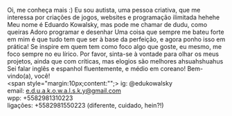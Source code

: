 Oi, me conheça mais :)
Eu sou autista, uma pessoa criativa, que me interessa por criações de jogos, websites e programação ilimitada hehehe
Meu nome é Eduardo Kowalsky, mas pode me chamar de dudu, como queiras
Adoro programar e desenhar
Uma coisa que sempre me bateu forte em mim é que tudo tem que ser à base da perfeição, e agora ponho isso em prática!
Se inspire em quem tem como foco algo que goste, eu mesmo, me foco sempre no eu lírico.
Por favor, sinta-se à vontade para olhar os meus projetos, ainda que com críticas, mas elogios são melhores ahsuahshuahus
Sei falar inglês e espanhol fluentemente, e médio em coreano!
Bem-vindo(a), você! <br>
<span style="margin:10px;content:"";></span>
ig: @edukowalsky <br>
email: e.d.u.a.k.o.w.a.l.s.k.y@gmail.com <br>
wpp: +5582981310223 <br>
ligações: +5582981550223 (diferente, cuidado, hein?!)

